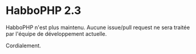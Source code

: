HabboPHP 2.3
==============

HabboPHP n'est plus maintenu.
Aucune issue/pull request ne sera traitée par l'équipe de développement actuelle.

Cordialement.
